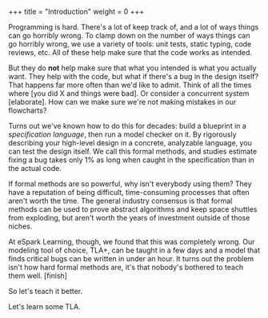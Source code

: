 +++
title = "Introduction"
weight = 0
+++

Programming is hard. There's a lot of keep track of, and a lot of ways things can go horribly wrong. To clamp down on the number of ways things can go horribly wrong, we use a variety of tools: unit tests, static typing, code reviews, etc. All of these help make sure that the code works as intended.

But they do **not** help make sure that what you intended is what you actually want. They help with the code, but what if there's a bug in the design itself? That happens far more often than we'd like to admit. Think of all the times where [you did X and things were bad]. Or consider a concurrent system [elaborate]. How can we make sure we're not making mistakes in our flowcharts?

Turns out we've known how to do this for decades: build a blueprint in a _specification language_, then run a model checker on it. By rigorously describing your high-level design in a concrete, analyzable language, you can test the design itself. We call this formal methods, and studies estimate fixing a bug takes only 1% as long when caught in the specification than in the actual code.

If formal methods are so powerful, why isn't everybody using them? They have a reputation of being difficult, time-consuming processes that often aren't worth the time. The general industry consensus is that formal methods can be used to prove abstract algorithms and keep space shuttles from exploding, but aren't worth the years of investment outside of those niches.  

At eSpark Learning, though, we found that this was completely wrong. Our modeling tool of choice, TLA+, can be taught in a few days and a model that finds critical bugs can be written in under an hour. It turns out the problem isn't how hard formal methods are, it's that nobody's bothered to teach them well. [finish]

So let's teach it better.

Let's learn some TLA.
